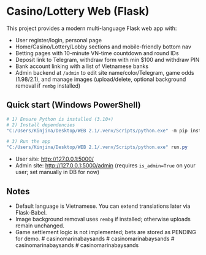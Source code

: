 # Casino/Lottery Web (Flask)

This project provides a modern multi-language Flask web app with:
- User register/login, personal page
- Home/Casino/Lottery/Lobby sections and mobile-friendly bottom nav
- Betting pages with 10-minute VN-time countdown and round IDs
- Deposit link to Telegram, withdraw form with min $100 and withdraw PIN
- Bank account linking with a list of Vietnamese banks
- Admin backend at `/admin` to edit site name/color/Telegram, game odds (1.98/2.1), and manage images (upload/delete, optional background removal if `rembg` installed)

## Quick start (Windows PowerShell)

```powershell
# 1) Ensure Python is installed (3.10+)
# 2) Install dependencies
"C:/Users/Kinjina/Desktop/WEB 2.1/.venv/Scripts/python.exe" -m pip install -r requirements.txt

# 3) Run the app
"C:/Users/Kinjina/Desktop/WEB 2.1/.venv/Scripts/python.exe" run.py
```

- User site: http://127.0.0.1:5000/
- Admin site: http://127.0.0.1:5000/admin (requires `is_admin=True` on your user; set manually in DB for now)

## Notes
- Default language is Vietnamese. You can extend translations later via Flask-Babel.
- Image background removal uses `rembg` if installed; otherwise uploads remain unchanged.
- Game settlement logic is not implemented; bets are stored as PENDING for demo.
#   c a s i n o m a r i n a b a y s a n d s  
 #   c a s i n o m a r i n a b a y s a n d s  
 #   c a s i n o m a r i n a b a y s a n d s  
 #   c a s i n o m a r i n a b a y s a n d s  
 